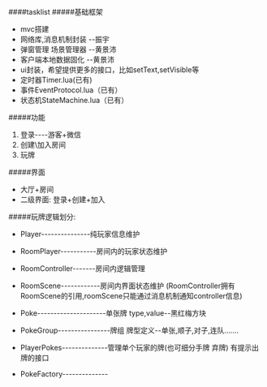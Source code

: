 ####tasklist
#####基础框架
- mvc搭建
- 网络库,消息机制封装  --振宇
- 弹窗管理 场景管理器 --黄景沛
- 客户端本地数据固化  --黄景沛
- ui封装，希望提供更多的接口，比如setText,setVisible等 
- 定时器Timer.lua(已有)
- 事件EventProtocol.lua（已有）
- 状态机StateMachine.lua（已有）

#####功能
1. 登录----游客+微信
2. 创建\加入房间
3. 玩牌

#####界面
- 大厅+房间
- 二级界面: 登录+创建+加入

#####玩牌逻辑划分:
- Player---------------纯玩家信息维护
- RoomPlayer-----------房间内的玩家状态维护
- RoomController-------房间内逻辑管理
- RoomScene------------房间内界面状态维护 (RoomController拥有RoomScene的引用,roomScene只能通过消息机制通知controller信息)

- Poke---------------------单张牌 type,value--黑红梅方块
- PokeGroup----------------牌组 牌型定义--单张,顺子,对子,连队....... 
- PlayerPokes--------------管理单个玩家的牌(也可细分手牌 弃牌)  有提示出牌的接口
- PokeFactory--------------





